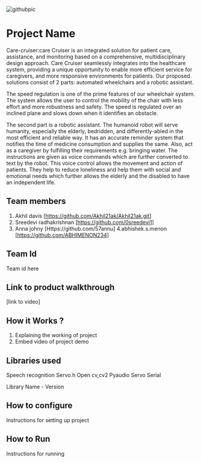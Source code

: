 ![githubpic](https://user-images.githubusercontent.com/126552313/221784874-670cd550-8440-4f18-bc5e-44257752c230.png)

# Project Name 
Care-cruiser:care Cruiser is an integrated solution for patient care, assistance, and monitoring based on a comprehensive, multidisciplinary design approach. Care Cruiser seamlessly integrates into the healthcare system, providing a unique opportunity to enable more efficient service for caregivers, and more responsive environments for patients. Our proposed solutions consist of 2 parts: automated wheelchairs and a robotic assistant.
  
The speed regulation is one of the prime features of our wheelchair system. The system allows the user to control the mobility of the chair with less effort and more robustness and safety. The speed is regulated over an inclined plane and slows down when it identifies an obstacle.
 
The second part is a robotic assistant. The humanoid robot will serve humanity, especially the elderly, bedridden, and differently-abled in the most efficient and reliable way. It has an accurate reminder system that notifies the time of medicine consumption and supplies the same. Also, act as a caregiver by fulfilling their requirements e.g. bringing water. The instructions are given as voice commands which are further converted to text by the robot. This voice control allows the movement and action of patients. They help to reduce loneliness and help them with social and emotional needs which further allows the elderly and the disabled to have an independent life.
## Team members
1. Akhil davis [https://github.com/Akhil21ak/Akhil21ak.git]
2. Sreedevi radhakrishnan [https://github.com/0sreedevi1]
3. Anna johny [Https://github.com/57annu]
4.abhishek.s.menon [https://github.com/ABHIMENON234]
## Team Id
Team id here
## Link to product walkthrough
[link to video]
## How it Works ?
1. Explaining the working of project
2. Embed video of project demo
## Libraries used
Speech recognition
Servo.h
Open cv,cv2
Pyaudio
Servo
Serial

Library Name - Version
## How to configure
Instructions for setting up project
## How to Run
Instructions for running
